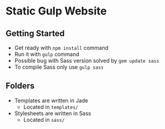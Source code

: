# Static Gulp Website

## Getting Started
* Get ready with `npm install` command
* Run it with `gulp` command
* Possible bug with Sass version solved by `gem update sass`
* To compile Sass only use `gulp sass`

## Folders
* Templates are written in Jade
  * Located in `templates/`
* Stylesheets are written in Sass
  * Located in `sass/`
